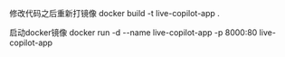 修改代码之后重新打镜像
docker build -t live-copilot-app .


启动docker镜像
docker run -d --name live-copilot-app -p 8000:80 live-copilot-app


